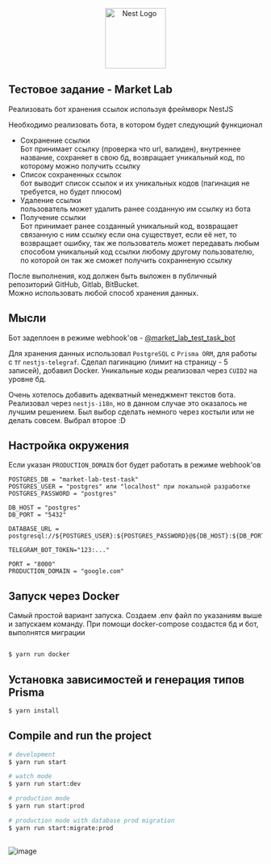 <p align="center">
  <a href="http://nestjs.com/" target="blank"><img src="https://nestjs.com/img/logo-small.svg" width="120" alt="Nest Logo" /></a>
</p>

## Тестовое задание - Market Lab

Реализовать бот хранения  ссылок используя фреймворк NestJS  
  
Необходимо реализовать бота, в котором будет следующий функционал  
  
- Сохранение ссылки  
Бот принимает ссылку (проверка что url, валиден), внутреннее название, сохраняет в свою бд, возвращает уникальный код, по которому можно получить ссылку  
- Список сохраненных ссылок  
бот выводит список ссылок и их уникальных кодов (пагинация не требуется, но будет плюсом)  
- Удаление ссылки  
пользователь может удалить ранее созданную им ссылку из бота  
- Получение ссылки  
Бот принимает ранее созданный уникальный код, возвращает связанную с ним ссылку если она существует, если её нет, то возвращает ошибку, так же пользователь может передавать любым способом уникальный код ссылки любому другому пользователю, по которой он так же сможет получить сохранненую ссылку  
  
После выполнения, код должен быть выложен в публичный репозиторий GitHub, Gitlab, BitBucket.  
Можно использовать любой способ хранения данных.

## Мысли

Бот задеплоен в режиме webhook'ов - [@market_lab_test_task_bot](https://t.me/market_lab_test_task_bot)

Для хранения данных использовал `PostgreSQL` с `Prisma ORM`, для работы с тг `nestjs-telegraf`. Сделал пагинацию (лимит на страницу - 5 записей), добавил Docker. Уникальные коды реализовал через `CUID2` на уровне бд.

Очень хотелось добавить адекватный менеджмент текстов бота. Реализовал через `nestjs-i18n`, но в данном случае это оказалось не лучшим решением. Был выбор сделать немного через костыли или не делать совсем. Выбрал второе :D

## Настройка окружения

Если указан `PRODUCTION_DOMAIN` бот будет работать в режиме webhook'ов 

```
POSTGRES_DB = "market-lab-test-task"
POSTGRES_USER = "postgres" или "localhost" при локальной разработке
POSTGRES_PASSWORD = "postgres"

DB_HOST = "postgres"
DB_PORT = "5432"

DATABASE_URL = postgresql://${POSTGRES_USER}:${POSTGRES_PASSWORD}@${DB_HOST}:${DB_PORT}/${POSTGRES_DB}

TELEGRAM_BOT_TOKEN="123:..."

PORT = "8000"
PRODUCTION_DOMAIN = "google.com" 
```

## Запуск через Docker

Самый простой вариант запуска. Создаем .env файл по указаниям выше и запускаем команду. При помощи docker-compose создастся бд и бот, выполнятся миграции 

```bash

$ yarn run docker
```

## Установка зависимостей и генерация типов Prisma

```bash
$ yarn install
```

## Compile and run the project

```bash
# development
$ yarn run start

# watch mode
$ yarn run start:dev

# production mode
$ yarn run start:prod

# production mode with database prod migration
$ yarn run start:migrate:prod
```


##

![image](https://github.com/user-attachments/assets/72662458-34d1-482e-b189-83c6ef4482d5)

##

